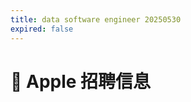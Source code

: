 ```yaml
---
title: data software engineer 20250530
expired: false
---
```


# 📌 Apple 招聘信息

<JobPostingTable job-posting-json-path="apple/data/data-software-engineer-20250530.json" />